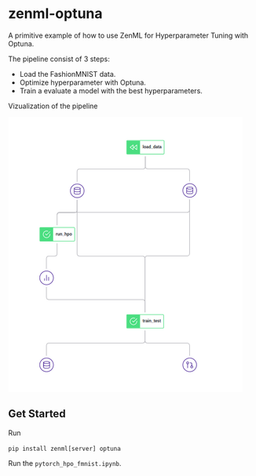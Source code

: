 # zenml-optuna

A primitive example of how to use ZenML for Hyperparameter Tuning with Optuna.

The pipeline consist of 3 steps:
* Load the FashionMNIST data.
* Optimize hyperparameter with Optuna.
* Train a evaluate a model with the best hyperparameters.

Vizualization of the pipeline

![pipeline](./pipeline_viz.png)

## Get Started

Run 

`pip install zenml[server] optuna`

Run the `pytorch_hpo_fmnist.ipynb`.

